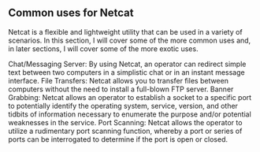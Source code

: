 ## Common uses for Netcat
Netcat is a flexible and lightweight utility that can be used in a variety of scenarios. In this section, I will cover some of the more common uses and, in later sections, I will cover some of the more exotic uses.

Chat/Messaging Server: By using Netcat, an operator can redirect simple text between two computers in a simplistic chat or in an instant message interface.
File Transfers: Netcat allows you to transfer files between computers without the need to install a full-blown FTP server.
Banner Grabbing: Netcat allows an operator to establish a socket to a specific port to potentially identify the operating system, service, version, and other tidbits of information necessary to enumerate the purpose and/or potential weaknesses in the service.
Port Scanning: Netcat allows the operator to utilize a rudimentary port scanning function, whereby a port or series of ports can be interrogated to determine if the port is open or closed.
